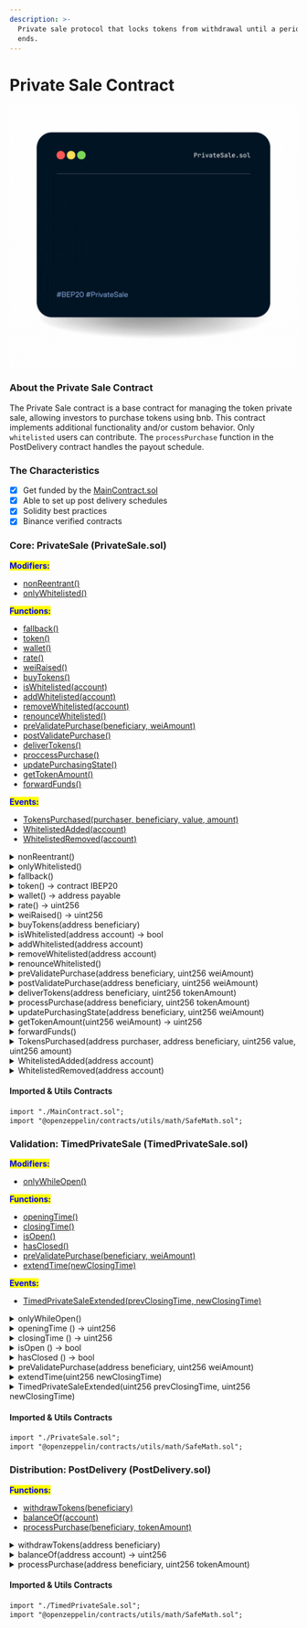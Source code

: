 ```yaml
---
description: >-
  Private sale protocol that locks tokens from withdrawal until a period of time
  ends.
---
```


# Private Sale Contract

![](../../.gitbook/assets/privateSale.gif)

### About the Private Sale Contract

The Private Sale contract is a base contract for managing the token private sale, allowing investors to purchase tokens using bnb. This contract implements additional functionality and/or custom behavior. Only `whitelisted` users can contribute. The `processPurchase` function in the PostDelivery contract handles the payout schedule.&#x20;

### The Characteristics

* [x] Get funded by the [MainContract.sol](overview.md#about-the-main-contract)
* [x] Able to set up post delivery schedules
* [x] Solidity best practices
* [x] Binance verified contracts

### Core: PrivateSale (PrivateSale.sol)

<mark style="color:blue;">**Modifiers:**</mark>

* <mark style="color:blue;"></mark>[nonReentrant()](private-sale-contract.md#undefined)
* [onlyWhitelisted()](private-sale-contract.md#undefined)

<mark style="color:blue;">**Functions:**</mark>

* <mark style="color:blue;"></mark>[fallback()](private-sale-contract.md#fallback)
* [token()](private-sale-contract.md#undefined)
* [wallet()](private-sale-contract.md#undefined-1)
* [rate()](private-sale-contract.md#undefined-2)
* [weiRaised()](private-sale-contract.md#undefined-3)
* [buyTokens()](private-sale-contract.md#undefined)
* [isWhitelisted(account)](private-sale-contract.md#iswhitelisted-address-account-bool)
* [addWhitelisted(account)](private-sale-contract.md#undefined)
* [removeWhitelisted(account)](private-sale-contract.md#removewhitelisted-address-account)
* [renounceWhitelisted()](private-sale-contract.md#undefined)
* [preValidatePurchase(beneficiary, weiAmount)](private-sale-contract.md#prevalidatepurchase-address-beneficiary-uint256-weiamount)
* [postValidatePurchase()](private-sale-contract.md#undefined-2)
* [deliverTokens()](private-sale-contract.md#undefined)
* [proccessPurchase()](private-sale-contract.md#undefined-1)
* [updatePurchasingState()](private-sale-contract.md#undefined-2)
* [getTokenAmount()](private-sale-contract.md#undefined-3)
* [forwardFunds()](private-sale-contract.md#undefined)

<mark style="color:blue;">**Events:**</mark>

* <mark style="color:blue;"></mark>[TokensPurchased(purchaser, beneficiary, value, amount)](private-sale-contract.md#tokenspurchased-address-purchaser-address-beneficiary-uint256-value-uint256-amount)
* [WhitelistedAdded(account)](private-sale-contract.md#undefined)
* [WhitelistedRemoved(account)](private-sale-contract.md#undefined)

<details>

<summary>nonReentrant()</summary>

Contract module that helps prevent reentrant calls to a function.

Inheriting from `ReentrancyGuard` will make the [`nonReentrant`](https://docs.openzeppelin.com/contracts/2.x/api/utils#ReentrancyGuard-nonReentrant--) modifier available, which can be applied to functions to make sure there are no nested (reentrant) calls to them.

Note that because there is a single `nonReentrant` guard, functions marked as `nonReentrant` may not call one another. This can be worked around by making those functions `private`, and then adding `external` `nonReentrant` entry points to them.

</details>

<details>

<summary>onlyWhitelisted()</summary>



</details>

<details>

<summary>fallback()</summary>

fallback function **DO NOT OVERRIDE** Note that other contracts will transfer funds with a base gas stipend of 2300, which is not enough to call buyTokens. Consider calling buyTokens directly when purchasing tokens from a contract.

</details>

<details>

<summary>token() → contract IBEP20</summary>



</details>

<details>

<summary>wallet() → address payable</summary>



</details>

<details>

<summary>rate() → uint256</summary>



</details>

<details>

<summary>weiRaised() → uint256</summary>



</details>

<details>

<summary>buyTokens(address beneficiary)</summary>

low level token purchase **DO NOT OVERRIDE** This function has a non-reentrancy guard, so it shouldn’t be called by another `nonReentrant` function.

</details>

<details>

<summary>isWhitelisted(address account) → bool</summary>



</details>

<details>

<summary>addWhitelisted(address account)</summary>



</details>

<details>

<summary>removeWhitelisted(address account)</summary>



</details>

<details>

<summary>renounceWhitelisted()</summary>



</details>

<details>

<summary>preValidatePurchase(address beneficiary, uint256 weiAmount)</summary>

Validation of an incoming purchase. Use require statements to revert state when conditions are not met. Use `super` in contracts that inherit from Crowdsale to extend their validations. Example from CappedCrowdsale.sol’s \_preValidatePurchase method: super.\_preValidatePurchase(beneficiary, weiAmount); require(weiRaised().add(weiAmount) ⇐ cap);

</details>

<details>

<summary>postValidatePurchase(address beneficiary, uint256 weiAmount)</summary>

Validation of an executed purchase. Observe state and use revert statements to undo rollback when valid conditions are not met.

</details>

<details>

<summary>deliverTokens(address beneficiary, uint256 tokenAmount)</summary>

Source of tokens. Override this method to modify the way in which the crowdsale ultimately gets and sends its tokens.

</details>

<details>

<summary>processPurchase(address beneficiary, uint256 tokenAmount)</summary>

Executed when a purchase has been validated and is ready to be executed. Doesn’t necessarily emit/send tokens.

</details>

<details>

<summary>updatePurchasingState(address beneficiary, uint256 weiAmount)</summary>

Override for extensions that require an internal state to check for validity (current user contributions, etc.)

</details>

<details>

<summary>getTokenAmount(uint256 weiAmount) → uint256</summary>

Override to extend the way in which ether is converted to tokens.

</details>

<details>

<summary>forwardFunds()</summary>

Determines how ETH is stored/forwarded on purchases.

</details>

<details>

<summary>TokensPurchased(address purchaser, address beneficiary, uint256 value, uint256 amount)</summary>



</details>

<details>

<summary>WhitelistedAdded(address account)</summary>



</details>

<details>

<summary>WhitelistedRemoved(address account)</summary>



</details>

#### Imported & Utils Contracts

```solidity
import "./MainContract.sol";
import "@openzeppelin/contracts/utils/math/SafeMath.sol";
```

### Validation: TimedPrivateSale (TimedPrivateSale.sol)

<mark style="color:blue;">**Modifiers:**</mark>

* [onlyWhileOpen()](private-sale-contract.md#undefined)

<mark style="color:blue;">**Functions:**</mark>

* <mark style="color:blue;"></mark>[openingTime()](private-sale-contract.md#undefined)
* [closingTime()](private-sale-contract.md#undefined-1)
* [isOpen()](private-sale-contract.md#undefined-2)
* [hasClosed()](private-sale-contract.md#undefined-3)
* [preValidatePurchase(beneficiary, weiAmount)](private-sale-contract.md#postvalidatepurchase-address-beneficiary-uint256-weiamount)
* [extendTime(newClosingTime)](https://docs.openzeppelin.com/contracts/2.x/api/crowdsale#TimedCrowdsale-\_extendTime-uint256-)

<mark style="color:blue;">**Events:**</mark>

* <mark style="color:blue;"></mark>[TimedPrivateSaleExtended(prevClosingTime, newClosingTime)](private-sale-contract.md#undefined)

<details>

<summary>onlyWhileOpen()</summary>

Reverts if not in crowdsale time range.

</details>

<details>

<summary>openingTime () → uint256</summary>

The private sale opening time.

</details>

<details>

<summary>closingTime () → uint256</summary>

The private sale ending time (1 year).

</details>

<details>

<summary>isOpen () → bool</summary>

`true` if the private sale is open, `false` otherwise.

</details>

<details>

<summary>hasClosed () → bool</summary>

Whether private sale period has elapsed

</details>

<details>

<summary>preValidatePurchase(address beneficiary, uint256 weiAmount)</summary>

Extend parent behavior requiring to be within the contributing period

</details>

<details>

<summary>extendTime(uint256 newClosingTime)</summary>

Extend crowdsale.

</details>

<details>

<summary>TimedPrivateSaleExtended(uint256 prevClosingTime, uint256 newClosingTime)</summary>



</details>

#### Imported & Utils Contracts

```solidity
import "./PrivateSale.sol";
import "@openzeppelin/contracts/utils/math/SafeMath.sol";
```

### Distribution: PostDelivery (PostDelivery.sol)

<mark style="color:blue;">**Functions:**</mark>

* <mark style="color:blue;"></mark>[withdrawTokens(beneficiary)](private-sale-contract.md#withdrawtokens-address-beneficiary)
* [balanceOf(account)](private-sale-contract.md#balanceof-address-account-uint256)
* [processPurchase(beneficiary, tokenAmount)](private-sale-contract.md#processpurchase-address-beneficiary-uint256-tokenamount-1)

<details>

<summary>withdrawTokens(address beneficiary)</summary>

Withdraw tokens only after crowdsale ends.

</details>

<details>

<summary>balanceOf(address account) → uint256</summary>



</details>

<details>

<summary>processPurchase(address beneficiary, uint256 tokenAmount)</summary>

Overrides parent by storing due balances, and delivering tokens to the vault instead of the end user. This ensures that the tokens will be available by the time they are withdrawn (which may not be the case if `_deliverTokens` was called later).

</details>

#### Imported & Utils Contracts

```solidity
import "./TimedPrivateSale.sol";
import "@openzeppelin/contracts/utils/math/SafeMath.sol";
```
